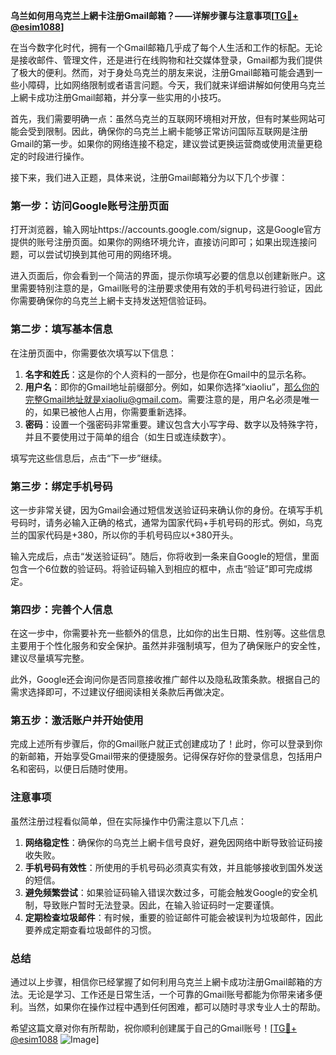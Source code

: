 **乌兰如何用乌克兰上網卡注册Gmail邮箱？——详解步骤与注意事项[[TG💪+ @esim1088](https://t.me/s/esim1088)]**

在当今数字化时代，拥有一个Gmail邮箱几乎成了每个人生活和工作的标配。无论是接收邮件、管理文件，还是进行在线购物和社交媒体登录，Gmail都为我们提供了极大的便利。然而，对于身处乌克兰的朋友来说，注册Gmail邮箱可能会遇到一些小障碍，比如网络限制或者语言问题。今天，我们就来详细讲解如何使用乌克兰上網卡成功注册Gmail邮箱，并分享一些实用的小技巧。

首先，我们需要明确一点：虽然乌克兰的互联网环境相对开放，但有时某些网站可能会受到限制。因此，确保你的乌克兰上網卡能够正常访问国际互联网是注册Gmail的第一步。如果你的网络连接不稳定，建议尝试更换运营商或使用流量更稳定的时段进行操作。

接下来，我们进入正题，具体来说，注册Gmail邮箱分为以下几个步骤：

### **第一步：访问Google账号注册页面**
打开浏览器，输入网址https://accounts.google.com/signup，这是Google官方提供的账号注册页面。如果你的网络环境允许，直接访问即可；如果出现连接问题，可以尝试切换到其他可用的网络环境。

进入页面后，你会看到一个简洁的界面，提示你填写必要的信息以创建新账户。这里需要特别注意的是，Gmail账号的注册要求使用有效的手机号码进行验证，因此你需要确保你的乌克兰上網卡支持发送短信验证码。

### **第二步：填写基本信息**
在注册页面中，你需要依次填写以下信息：
1. **名字和姓氏**：这是你的个人资料的一部分，也是你在Gmail中的显示名称。
2. **用户名**：即你的Gmail地址前缀部分。例如，如果你选择“xiaoliu”，那么你的完整Gmail地址就是xiaoliu@gmail.com。需要注意的是，用户名必须是唯一的，如果已被他人占用，你需要重新选择。
3. **密码**：设置一个强密码非常重要。建议包含大小写字母、数字以及特殊字符，并且不要使用过于简单的组合（如生日或连续数字）。

填写完这些信息后，点击“下一步”继续。

### **第三步：绑定手机号码**
这一步非常关键，因为Gmail会通过短信发送验证码来确认你的身份。在填写手机号码时，请务必输入正确的格式，通常为国家代码+手机号码的形式。例如，乌克兰的国家代码是+380，所以你的手机号码应以+380开头。

输入完成后，点击“发送验证码”。随后，你将收到一条来自Google的短信，里面包含一个6位数的验证码。将验证码输入到相应的框中，点击“验证”即可完成绑定。

### **第四步：完善个人信息**
在这一步中，你需要补充一些额外的信息，比如你的出生日期、性别等。这些信息主要用于个性化服务和安全保护。虽然并非强制填写，但为了确保账户的安全性，建议尽量填写完整。

此外，Google还会询问你是否同意接收推广邮件以及隐私政策条款。根据自己的需求选择即可，不过建议仔细阅读相关条款后再做决定。

### **第五步：激活账户并开始使用**
完成上述所有步骤后，你的Gmail账户就正式创建成功了！此时，你可以登录到你的新邮箱，开始享受Gmail带来的便捷服务。记得保存好你的登录信息，包括用户名和密码，以便日后随时使用。

### **注意事项**
虽然注册过程看似简单，但在实际操作中仍需注意以下几点：

1. **网络稳定性**：确保你的乌克兰上網卡信号良好，避免因网络中断导致验证码接收失败。
2. **手机号码有效性**：所使用的手机号码必须真实有效，并且能够接收到国外发送的短信。
3. **避免频繁尝试**：如果验证码输入错误次数过多，可能会触发Google的安全机制，导致账户暂时无法登录。因此，在输入验证码时一定要谨慎。
4. **定期检查垃圾邮件**：有时候，重要的验证邮件可能会被误判为垃圾邮件，因此要养成定期查看垃圾邮件的习惯。

### **总结**
通过以上步骤，相信你已经掌握了如何利用乌克兰上網卡成功注册Gmail邮箱的方法。无论是学习、工作还是日常生活，一个可靠的Gmail账号都能为你带来诸多便利。当然，如果你在操作过程中遇到任何困难，都可以随时寻求专业人士的帮助。

希望这篇文章对你有所帮助，祝你顺利创建属于自己的Gmail账号！[[TG💪+ @esim1088](https://t.me/s/esim1088) ![Image](https://i.postimg.cc/4NQfJmqS/Snipaste-2025-05-13-00-14-12.png)]